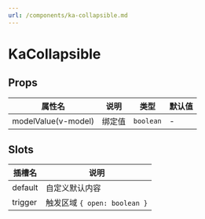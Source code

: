 ```yaml
---
url: /components/ka-collapsible.md
---
```

# KaCollapsible

## Props

| 属性名              | 说明     | 类型     | 默认值 |
| ------------------- | -------- | -------- | ------ |
| modelValue(v-model) | 绑定值   | `boolean` | -      |

## Slots

| 插槽名  | 说明                         |
| ------- | ---------------------------- |
| default | 自定义默认内容               |
| trigger | 触发区域 `{ open: boolean }` |
